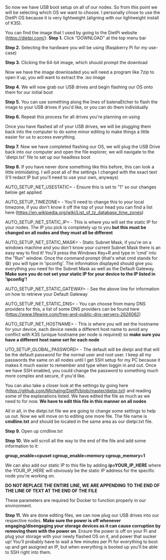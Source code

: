 So now we have USB boot setup on all of our nodes.  So from this point we will be selecting which OS we want to choose.  I personally chose to use the DietPi OS because it is very lightweight (aligning with our lightweight install of K3S).  

You can find the image that I used by going to the DietPi website (https://dietpi.com/):
**Step 1.** Click "DOWNLOAD" at the top menu bar

**Step 2.** Selecting the hardware you will be using (Raspberry Pi for my use-case)

**Step 3.** Clicking the 64-bit image, which should prompt the download

Now we have the image downloaded you will need a program like 7zip to open it up, you will want to extract the .iso image

**Step 4.** We will now grab our USB drives and begin flashing our OS onto them for our initial boot

**Step 5.** You can use something along the lines of balenaEtcher to flash the image to your USB drives if you'd like, or you can do them individually

**Step 6.** Repeat this process for all drives you're planning on using

Once you have flashed all of your USB drives, we will be plugging them back into the computer to do some minor editing to make things a little easier for us to access everything.

**Step 7.** Now we have completed flashing our OS, we will plug the USB Drive back into our computer and open the file explorer, we will navigate to the 'dietpi.txt' file to set up our headless boot

**Step 8.** If you have never done something like this before, this can look a little intimidating.  I will post all of the settings I changed with the exact text (I'll redact IP but you'll need to use your own, anyways)

AUTO_SETUP_NET_USESTATIC= - Ensure this is set to "1" so our changes below get applied

AUTO_SETUP_TIMEZONE= - You'll need to change this to your local timezone, if you don't know it off the top of your head you can find a list here (https://en.wikipedia.org/wiki/List_of_tz_database_time_zones)

AUTO_SETUP_NET_STATIC_IP= - This is where you will set the static IP for your nodes.  The IP you pick is completely up to you **but this must be changed on all nodes and they must all be different**

AUTO_SETUP_NET_STATIC_MASK= - Static Subnet Mask, if you're on a windows machine and you don't know your current Subnet Mask there is an easy way to find it!  You'll press the Windows Key+R and type in 'cmd' into the "Run" window.  Once the command prompt (that's what cmd stands for 😄) you will type in 'ipconfig'.  The information displayed should give you everything you need for the Subnet Mask as well as the Default Gateway. **Make sure you do not set your static IP for your device to the IP listed in 'ipconfig'!**

AUTO_SETUP_NET_STATIC_GATEWAY= - See the above line for information on how to retrieve your Default Gateway

AUTO_SETUP_NET_STATIC_DNS= - You can choose from many DNS providers for this, a list of some DNS providers can be found here (https://www.lifewire.com/free-and-public-dns-servers-2626062)

AUTO_SETUP_NET_HOSTNAME= - This is where you will set the hostname for your device, each device needs a different host name to avoid any conflict with K3S (unique hostname per node is required) so **make sure you have a different host name set for each node**

UTO_SETUP_GLOBAL_PASSWORD= - The default will be dietpi and that will be the default password for the normal user and root user.  I keep all my passwords the same on all nodes until I get SSH setup for my PC because it makes it much easier to remember and type when loggin in and out.  Once we have SSH enabled, you could change the password to something much more complex and secure, if you'd like.

You can also take a closer look at the settings by going here (https://github.com/MichaIng/DietPi/blob/master/dietpi.txt) and reading some of the explanations listed.  We have edited the file as much as we need to for now.  **We have to edit this file in this manner on all nodes**

All in all, in the dietpi.txt file we are going to change some settings to help us out.  Now we will move on to editing one more file.  The file name is **cmdline.txt** and should be located in the same area as our dietpi.txt file.  

**Step 9.** Open up cmdline.txt

**Step 10.** We will scroll all the way to the end of the file and add some information to it:

**group_enable=cpuset cgroup_enable=memory cgroup_memory=1**

We can also add our static IP to this file by adding **ip=YOUR_IP_HERE** where the YOUR_IP_HERE will obviously be the static IP address for the specific node you're working on.

**DO NOT REPLACE THE ENTIRE LINE, WE ARE APPENDING TO THE END OF THE LINE OF TEXT AT THE END OF THE FILE**

These parameters are required for Docker to function properly in our environment.

**Step 11.** We are done editing files, we can now plug our USB drives into our respective nodes.  **Make sure the power is off whenever engaging/disengaging your storage devices as it can cause corruption by removing them with the power on**.  Ensure the power is off on your Pi and plug your storage with your newly flashed OS on it, and power that sucker up!  You'll probably have to wait a few minutes per Pi for everything to boot up and get assigned an IP, but when everything is booted up you'll be able to SSH right into them.  
